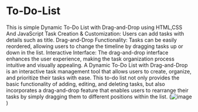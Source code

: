 # To-Do-List
This is simple Dynamic To-Do List with Drag-and-Drop using HTML,CSS And JavaScript
Task Creation & Customization: Users can add tasks with details such as title.
Drag-and-Drop Functionality: Tasks can be easily reordered, allowing users to change the timeline by dragging tasks up or down in the list.
Interactive Interface: The drag-and-drop interface enhances the user experience, making the task organization process intuitive and visually appealing.
A Dynamic To-Do List with Drag-and-Drop is an interactive task management tool that allows users to create, organize, and prioritize their tasks with ease. This to-do list not only provides the basic functionality of adding, editing, and deleting tasks, but also incorporates a drag-and-drop feature that enables users to rearrange their tasks by simply dragging them to different positions within the list.
(![image]())
